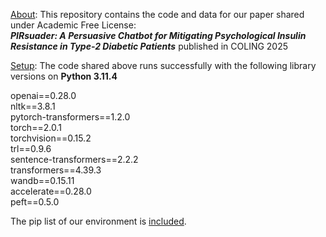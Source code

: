 <u>About</u>: This repository contains the code and data for our paper shared under Academic Free License:
<br>
<b><i>PIRsuader: A Persuasive Chatbot for Mitigating Psychological Insulin
Resistance in Type-2 Diabetic Patients</i></b> published in COLING 2025
<br>

<u>Setup</u>:
The code shared above runs successfully with the following library versions on <b>Python 3.11.4</b> 

openai==0.28.0 <br>
nltk==3.8.1<br>
pytorch-transformers==1.2.0<br>
torch==2.0.1<br>
torchvision==0.15.2<br>
trl==0.9.6<br>
sentence-transformers==2.2.2<br>
transformers==4.39.3<br>
wandb==0.15.11<br>
accelerate==0.28.0<br>
peft==0.5.0<br>

The pip list of our environment is <a href="pip_list.txt">included</a>.
